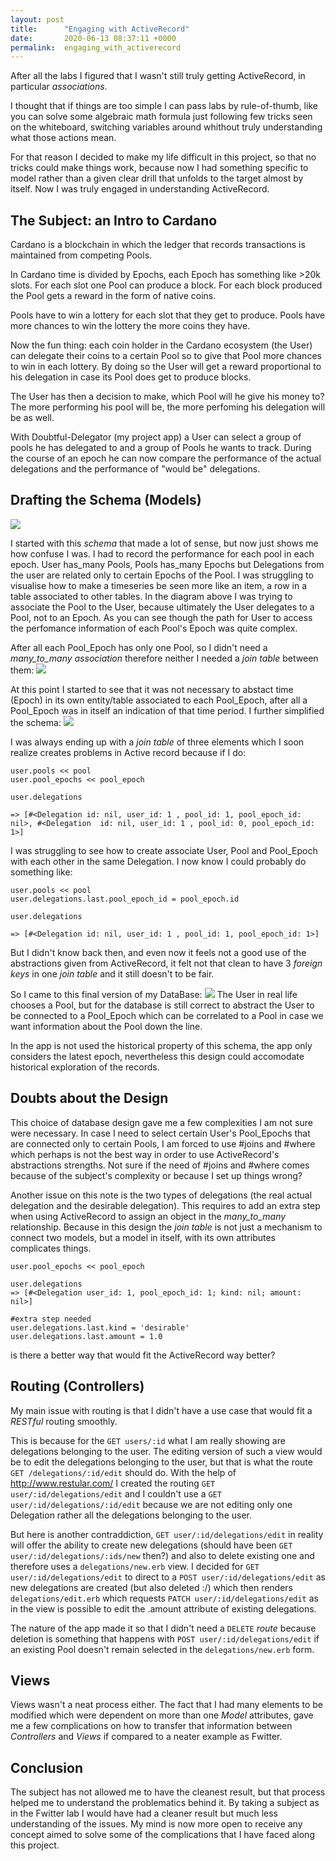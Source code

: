 ```yaml
---
layout: post
title:      "Engaging with ActiveRecord"
date:       2020-06-13 08:37:11 +0000
permalink:  engaging_with_activerecord
---
```



After all the labs I figured that I wasn't still truly getting ActiveRecord, in particular *associations*.

I thought that if things are too simple I can pass labs by rule-of-thumb, like you can solve some algebraic math formula just following few tricks seen on the whiteboard, switching variables around whithout truly understanding what those actions mean.

For that reason I decided to make my life difficult in this project, so that no tricks could make things work, because now I had something specific to model rather than a given clear drill that unfolds to the target almost by itself.
Now I was truly engaged in understanding ActiveRecord.

## The Subject: an Intro to Cardano
Cardano is a blockchain in which the ledger that records transactions is maintained from competing Pools.

In Cardano time is divided by Epochs, each Epoch has something like >20k slots.
For each slot one Pool can produce a block. 
For each block produced the Pool gets a reward in the form of native coins.

Pools have to win a lottery for each slot that they get to produce.
Pools have more chances to win the lottery the more coins they have.

Now the fun thing: each coin holder in the Cardano ecosystem (the User) can delegate their coins to a certain Pool so to give that Pool more chances to win in each lottery.
By doing so the User will get a reward proportional to his delegation in case its Pool does get to produce blocks.

The User has then a decision to make, which Pool will he give his money to? 
The more performing his pool will be, the more perfoming his delegation will be as well.

With Doubtful-Delegator (my project app) a User can select a group of pools he has delegated to and a group of Pools he wants to track. 
During the course of an epoch he can now compare the performance of the actual delegations and the performance of "would be" delegations.

## Drafting the Schema (Models)

![](https://github.com/AskBid/doubtful-delegator/blob/master/db/concerns/doubtful_delegator_2.jpg?raw=true)

I started with this *schema* that made a lot of sense, but now just shows me how confuse I was.
I had to record the performance for each pool in each epoch. User has_many Pools, Pools has_many Epochs but Delegations from the user are related only to certain Epochs of the Pool. 
I was struggling to visualise how to make a timeseries be seen more like an item, a row in a table associated to other tables.
In the diagram above I was trying to associate the Pool to the User, because ultimately the User delegates to a Pool, not to an Epoch. As you can see though the path for User to access the perfomance information of each Pool's Epoch was quite complex.

After all each Pool_Epoch has only one Pool, so I didn't need a *many_to_many* *association* therefore neither I needed a *join table* between them:
![](https://raw.githubusercontent.com/AskBid/doubtful-delegator/master/db/concerns/doubtful_delegator%2007.34.48.jpg/)

At this point I started to see that it was not necessary to abstact time (Epoch) in its own entity/table associated to each Pool_Epoch, after all a Pool_Epoch was in itself an indication of that time period. I further simplified the schema:
![](https://github.com/AskBid/doubtful-delegator/blob/master/db/concerns/doubtful_delegator_1tab_deep_1delegation-tab_only.jpg?raw=true)

I was always ending up with a *join table* of three elements which I soon realize creates problems in Active record because if I do:
```
user.pools << pool
user.pool_epochs << pool_epoch

user.delegations

=> [#<Delegation id: nil, user_id: 1 , pool_id: 1, pool_epoch_id: nil>, #<Delegation  id: nil, user_id: 1 , pool_id: 0, pool_epoch_id: 1>]
```
I was struggling to see how to create associate User, Pool and Pool_Epoch with each other in the same Delegation.
I now know I could probably do something like:
```
user.pools << pool
user.delegations.last.pool_epoch_id = pool_epoch.id

user.delegations

=> [#<Delegation id: nil, user_id: 1 , pool_id: 1, pool_epoch_id: 1>]
```
But I didn't know back then, and even now it feels not a good use of the abstractions given from ActiveRecord, it felt not that clean to have 3 *foreign keys*  in one *join table* and it still doesn't to be fair.

So I came to this final version of my DataBase:
![](https://github.com/AskBid/doubtful-delegator/blob/master/db/concerns/doubtful_delegator_1tab_deep_Pool2epoch.jpg?raw=true)
The User in real life chooses a Pool, but for the database is still correct to abstract the User to be connected to a Pool_Epoch which can be correlated to a Pool in case we want information about the Pool down the line.

In the app is not used the historical property of this schema, the app only considers the latest epoch, nevertheless this design could accomodate historical exploration of the records. 

## Doubts about the Design

This choice of database design gave me a few complexities I am not sure were necessary. 
In case I need to select certain User's Pool_Epochs that are connected only to certain Pools, I am forced to use #joins and #where which perhaps is not the best way in order to use ActiveRecord's abstractions strengths.
Not sure if the need of #joins and #where comes because of the subject's complexity or because I set up things wrong?

Another issue on this note is the two types of delegations (the real actual delegation and the desirable delegation).
This requires to add an extra step when using ActiveRecord to assign an object in the *many_to_many* relationship.
Because in this design the *join table* is not just a mechanism to connect two models, but a model in itself, with its own attributes complicates things.
```
user.pool_epochs << pool_epoch

user.delegations
=> [#<Delegation user_id: 1, pool_epoch_id: 1; kind: nil; amount: nil>]

#extra step needed
user.delegations.last.kind = 'desirable'
user.delegations.last.amount = 1.0
```
is there a better way that would fit the ActiveRecord way better?

## Routing (Controllers)

My main issue with routing is that I didn't have a use case that would fit a *RESTful* routing smoothly.

This is because for the `GET users/:id` what I am really showing are delegations belonging to the user.
The editing version of such a view would be to edit the delegations belonging to the user, but that is what the route `GET /delegations/:id/edit` should do.
With the help of http://www.restular.com/ I created the routing `GET user/:id/delegations/edit` and I couldn't use a `GET user/:id/delegations/:id/edit` because we are not editing only one Delegation rather all the delegations belonging to the user.

But here is another contraddiction, `GET user/:id/delegations/edit` in reality will offer the ability to create new delegations (should have been  `GET user/:id/delegations/:ids/new` then?) and also to delete existing one and therefore uses a `delegations/new.erb` view.
I decided for `GET user/:id/delegations/edit` to direct to a `POST user/:id/delegations/edit` as new delegations are created (but also deleted :/) which then renders `delegations/edit.erb`  which requests `PATCH user/:id/delegations/edit` as in the view is possible to edit the .amount attribute of existing delegations.

The nature of the app made it so that I didn't need a `DELETE` *route* because deletion is something that happens with `POST user/:id/delegations/edit` if an existing Pool doesn't remain selected in the `delegations/new.erb` form.

## Views
Views wasn't a neat process either. The fact that I had many elements to be modified which were dependent on more than one *Model* attributes, gave me a few complications on how to transfer that information between *Controllers* and *Views* if compared to a neater example as Fwitter.

## Conclusion
The subject has not allowed me to have the cleanest result, but that process helped me to understand the problematics behind it.
By taking a subject as in the Fwitter lab I would have had a cleaner result but much less understanding of the issues.
My mind is now more open to receive any concept aimed to solve some of the complications that I have faced along this project.

